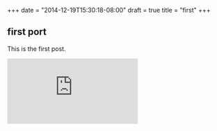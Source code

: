 +++
date = "2014-12-19T15:30:18-08:00"
draft = true
title = "first"
+++

## first port

This is the first post.


[![Analytics](https://kubernetes-site.appspot.com/UA-36037335-10/GitHub/git-sync/demo/blog/content/post/first.md?pixel)]()
